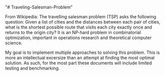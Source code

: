 "# Traveling-Salesman-Problem" 

From Wikipedia:
The travelling salesman problem (TSP) asks the following question: Given a list of cities and the distances between each pair of cities, what is the shortest possible route that visits each city exactly once and returns to the origin city? It is an NP-hard problem in combinatorial optimization, important in operations research and theoretical computer science.

My goal is to implement multiple approaches to solving this problem. This is more an intellectual excersize than an attempt at finding the most optimal solution. As such, for the most part these documents will include limited testing and benchmarking.
